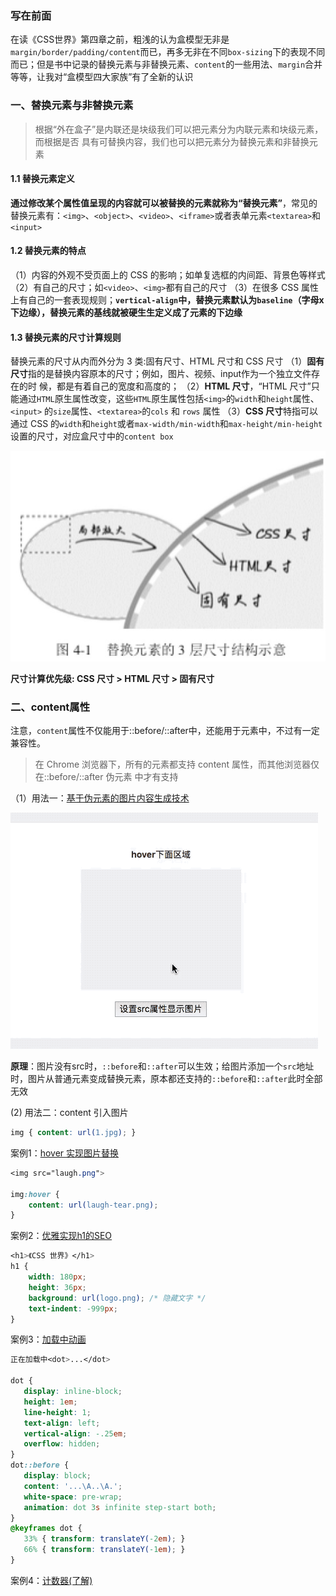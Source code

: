 ### 写在前面

在读《CSS世界》第四章之前，粗浅的认为盒模型无非是`margin/border/padding/content`而已，再多无非在不同`box-sizing`下的表现不同而已；但是书中记录的替换元素与非替换元素、`content`的一些用法、`margin`合并等等，让我对“盒模型四大家族”有了全新的认识

### 一、替换元素与非替换元素

> 根据“外在盒子”是内联还是块级我们可以把元素分为内联元素和块级元素，而根据是否
具有可替换内容，我们也可以把元素分为替换元素和非替换元素

#### 1.1 替换元素定义
**通过修改某个属性值呈现的内容就可以被替换的元素就称为“替换元素”**，常见的替换元素有：`<img>`、`<object>`、`<video>`、`<iframe>`或者表单元素`<textarea>`和`<input>`

#### 1.2 替换元素的特点
（1）内容的外观不受页面上的 CSS 的影响；如单复选框的内间距、背景色等样式
（2）有自己的尺寸；如`<video>`、`<img>`都有自己的尺寸
（3）在很多 CSS 属性上有自己的一套表现规则；**`vertical-align`中，替换元素默认为`baseline`（字母x下边缘），替换元素的基线就被硬生生定义成了元素的下边缘**


#### 1.3 替换元素的尺寸计算规则

替换元素的尺寸从内而外分为 3 类:固有尺寸、HTML 尺寸和 CSS 尺寸
（1）**固有尺寸**指的是替换内容原本的尺寸；例如，图片、视频、input作为一个独立文件存在的时 候，都是有着自己的宽度和高度的；
（2）**HTML 尺寸**，“HTML 尺寸”只能通过`HTML`原生属性改变，这些`HTML`原生属性包括`<img>`的`width`和`height`属性、`<input>` 的`size`属性、`<textarea>`的`cols` 和 `rows` 属性
（3）**CSS 尺寸**特指可以通过 CSS 的`width`和`height`或者`max-width/min-width`和`max-height/min-height`设置的尺寸，对应盒尺寸中的`content box`


![](/css/assets/replaced_ele.jpg)

**尺寸计算优先级: CSS 尺寸 > HTML 尺寸 > 固有尺寸**

### 二、content属性

注意，`content`属性不仅能用于::before/::after中，还能用于元素中，不过有一定兼容性。
> 在 Chrome 浏览器下，所有的元素都支持 content 属性，而其他浏览器仅在::before/::after 伪元素 中才有支持

（1）用法一：[基于伪元素的图片内容生成技术](http://demo.cssworld.cn/4/1-2.php)

![](/css/assets/content1.gif)

**原理**：图片没有src时，`::before`和`::after`可以生效；给图片添加一个`src`地址时，图片从普通元素变成替换元素，原本都还支持的`::before`和`::after`此时全部无效

(2) 用法二：content 引入图片

```css
img { content: url(1.jpg); }
```

案例1：[hover 实现图片替换](http://demo.cssworld.cn/4/1-4.php)

```css
<img src="laugh.png">

img:hover {
    content: url(laugh-tear.png);
}
```

案例2：[优雅实现h1的SEO](http://demo.cssworld.cn/4/1-5.php)

```css
<h1>《CSS 世界》</h1> 
h1 {
    width: 180px;
    height: 36px;
    background: url(logo.png); /* 隐藏文字 */
    text-indent: -999px;
}
```

案例3：[加载中动画](http://demo.cssworld.cn/4/1-9.php)

```css
正在加载中<dot>...</dot>

dot {
   display: inline-block;
   height: 1em;
   line-height: 1;
   text-align: left;
   vertical-align: -.25em;
   overflow: hidden;
}
dot::before {
   display: block;
   content: '...\A..\A.';
   white-space: pre-wrap;
   animation: dot 3s infinite step-start both;
}
@keyframes dot {
   33% { transform: translateY(-2em); }
   66% { transform: translateY(-1em); }
}
```

案例4：[计数器(了解)](http://demo.cssworld.cn/4/1-18.php)